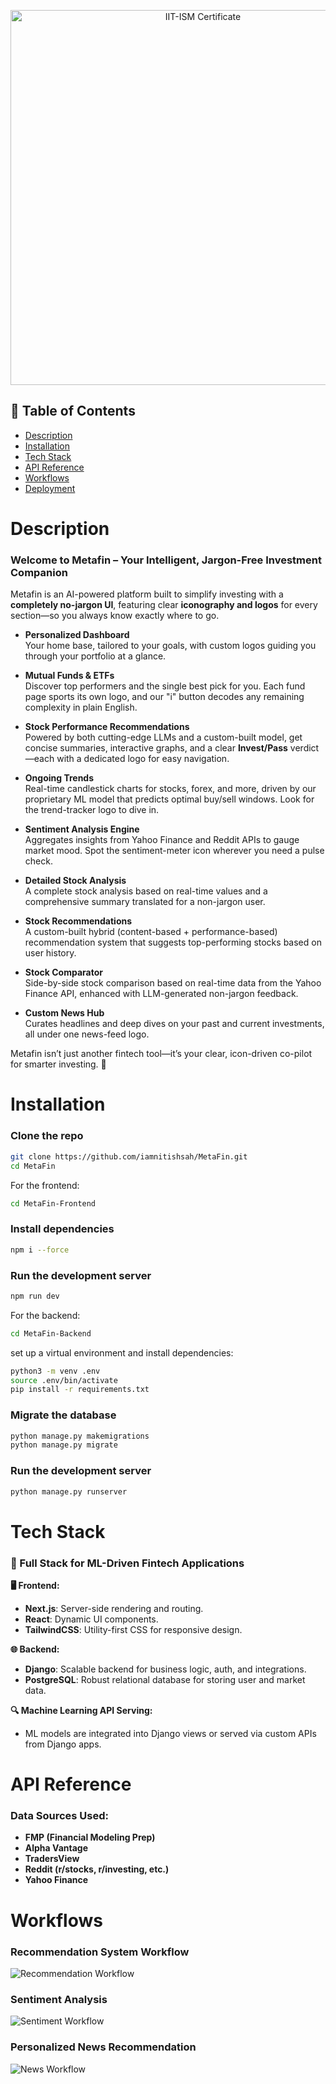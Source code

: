 <p align="center">
  <img src="https://github.com/iamnitishsah/MetaFin/blob/main/IIT-ISM_Certificate.jpeg?raw=true" alt="IIT-ISM Certificate" width="600"/>
</p>




## 📑 Table of Contents

- [Description](#description)
- [Installation](#installation)
- [Tech Stack](#tech-stack)
- [API Reference](#api-reference)
- [Workflows](#workflows)
- [Deployment](#deployment)

# Description

### Welcome to **Metafin** – Your Intelligent, Jargon-Free Investment Companion

Metafin is an AI-powered platform built to simplify investing with a **completely no-jargon UI**, featuring clear **iconography and logos** for every section—so you always know exactly where to go.

- **Personalized Dashboard**  
  Your home base, tailored to your goals, with custom logos guiding you through your portfolio at a glance.

- **Mutual Funds & ETFs**  
  Discover top performers and the single best pick for you. Each fund page sports its own logo, and our "i" button decodes any remaining complexity in plain English.

- **Stock Performance Recommendations**  
  Powered by both cutting-edge LLMs and a custom-built model, get concise summaries, interactive graphs, and a clear **Invest/Pass** verdict—each with a dedicated logo for easy navigation.

- **Ongoing Trends**  
  Real-time candlestick charts for stocks, forex, and more, driven by our proprietary ML model that predicts optimal buy/sell windows. Look for the trend-tracker logo to dive in.

- **Sentiment Analysis Engine**  
  Aggregates insights from Yahoo Finance and Reddit APIs to gauge market mood. Spot the sentiment-meter icon wherever you need a pulse check.

- **Detailed Stock Analysis**  
  A complete stock analysis based on real-time values and a comprehensive summary translated for a non-jargon user.

- **Stock Recommendations**  
  A custom-built hybrid (content-based + performance-based) recommendation system that suggests top-performing stocks based on user history.

- **Stock Comparator**  
  Side-by-side stock comparison based on real-time data from the Yahoo Finance API, enhanced with LLM-generated non-jargon feedback.

- **Custom News Hub**  
  Curates headlines and deep dives on your past and current investments, all under one news-feed logo.

Metafin isn’t just another fintech tool—it’s your clear, icon-driven co-pilot for smarter investing. 🚀

# Installation

### Clone the repo

```bash
git clone https://github.com/iamnitishsah/MetaFin.git
cd MetaFin
```



For the frontend:
```bash
cd MetaFin-Frontend
```
### Install dependencies
```bash
npm i --force
```

### Run the development server
```bash
npm run dev
```



For the backend:
```bash
cd MetaFin-Backend
```
set up a virtual environment and install dependencies:
```bash
python3 -m venv .env
source .env/bin/activate
pip install -r requirements.txt
```
### Migrate the database
```bash
python manage.py makemigrations
python manage.py migrate
```
### Run the development server
```bash
python manage.py runserver
```


# Tech Stack

### 🧠 Full Stack for ML-Driven Fintech Applications

**🖥️ Frontend:**  
- **Next.js**: Server-side rendering and routing.  
- **React**: Dynamic UI components.  
- **TailwindCSS**: Utility-first CSS for responsive design.

**🌐 Backend:**  
- **Django**: Scalable backend for business logic, auth, and integrations.  
- **PostgreSQL**: Robust relational database for storing user and market data.

**🔍 Machine Learning API Serving:**  
- ML models are integrated into Django views or served via custom APIs from Django apps.

# API Reference

### Data Sources Used:
- **FMP (Financial Modeling Prep)**
- **Alpha Vantage**
- **TradersView**
- **Reddit (r/stocks, r/investing, etc.)**
- **Yahoo Finance**

# Workflows

### Recommendation System Workflow
![Recommendation Workflow](https://res.cloudinary.com/dk6m1qejk/image/upload/v1743924275/Hackfest%20workflows/ywrbdhru1jioerxsefvb.jpg)

### Sentiment Analysis
![Sentiment Workflow](https://res.cloudinary.com/dk6m1qejk/image/upload/v1743924275/Hackfest%20workflows/gjdfhxvck8ekbycqequ6.jpg)

### Personalized News Recommendation
![News Workflow](https://res.cloudinary.com/dk6m1qejk/image/upload/v1743924275/Hackfest%20workflows/oehtvsat7zgswa8rcg2d.jpg)
